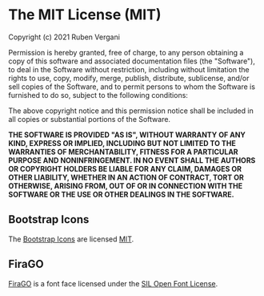 # The MIT License (MIT)

Copyright (c) 2021 Ruben Vergani

Permission is hereby granted, free of charge, to any person obtaining a copy of this software and associated documentation files (the "Software"), to deal in the Software without restriction, including without limitation the rights to use, copy, modify, merge, publish, distribute, sublicense, and/or sell copies of the Software, and to permit persons to whom the Software is furnished to do so, subject to the following conditions:

The above copyright notice and this permission notice shall be included in all copies or substantial portions of the Software.

**THE SOFTWARE IS PROVIDED "AS IS", WITHOUT WARRANTY OF ANY KIND, EXPRESS OR IMPLIED, INCLUDING BUT NOT LIMITED TO THE WARRANTIES OF MERCHANTABILITY, FITNESS FOR A PARTICULAR PURPOSE AND NONINFRINGEMENT. IN NO EVENT SHALL THE AUTHORS OR COPYRIGHT HOLDERS BE LIABLE FOR ANY CLAIM, DAMAGES OR OTHER LIABILITY, WHETHER IN AN ACTION OF CONTRACT, TORT OR OTHERWISE, ARISING FROM, OUT OF OR IN CONNECTION WITH THE SOFTWARE OR THE USE OR OTHER DEALINGS IN THE SOFTWARE.**

## Bootstrap Icons

The [Bootstrap Icons](https://icons.getbootstrap.com) are licensed [MIT](https://github.com/twbs/icons/blob/main/LICENSE.md).

## FiraGO

[FiraGO](https://bboxtype.com/typefaces/FiraGO) is a font face licensed under the [SIL Open Font License](https://bboxtype.com/downloads/FiraGO/OFL.txt).

